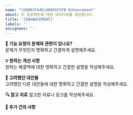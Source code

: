 ```yaml
---
name: "\U0001F44D\U0001F3FB Enhancement"
about: 이 프로젝트에 대한 아이디어를 제안합니다.
title: '[ENHANCEMENT]'
labels: ''
assignees: ''
---
```


**🚀 기능 요청이 문제와 관련이 있나요?**  
문제가 무엇인지 명확하고 간결하게 설명해주세요.

**💡 원하는 개선 사항**  
원하는 해결책에 대한 명확하고 간결한 설명을 작성해주세요.

**🔄 고려했던 대안들**  
고려했던 다른 대안들에 대한 명확하고 간결한 설명을 작성해주세요.

**🔍 참고 자료**
참고한 자료나 링크를 작성해주세요.

**📝 추가 건의 사항**
